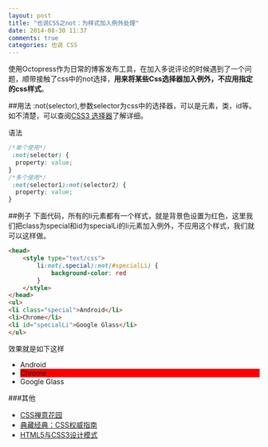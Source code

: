 ```yaml
---
layout: post
title: "也说CSS之not：为样式加入例外处理"
date: 2014-08-30 11:37
comments: true
categories: 也说 CSS
---
```


使用Octopress作为日常的博客发布工具，在加入多说评论的时候遇到了一个问题，顺带接触了css中的not选择，**用来将某些Css选择器加入例外，不应用指定的css样式**。
<!--more-->
##用法
 :not(selector),参数selector为css中的选择器，可以是元素，类，id等。如不清楚，可以查阅<a href="http://www.w3school.com.cn/cssref/css_selectors.asp" target="_blank">CSS3 选择器</a>了解详细。
 
 语法
```css lineos:false
/*单个使用*/
 :not(selector) {
  property: value;
}
/*多个使用*/
 :not(selector1):not(selector2) {
  property: value;
}
```
 


##例子
下面代码，所有的li元素都有一个样式，就是背景色设置为红色，这里我们把class为special和id为specialLi的li元素加入例外，不应用这个样式，我们就可以这样做。
```html lineos:false
<head>
    <style type="text/css">
        li:not(.special):not(#specialLi) {
            background-color: red
        } 
    </style>
</head>
<ul>
<li class="special">Android</li>
<li>Chrome</li>
<li id="specialLi">Google Glass</li>
</ul>
```
效果就是如下这样
<ul>
<li class="special">Android</li>
<li style="background-color:red">Chrome</li>
<li id="specialLi">Google Glass</li>
</ul>


###其他
  * <a href="http://www.amazon.cn/gp/product/B008HN791U/ref=as_li_tf_tl?ie=UTF8&camp=536&creative=3200&creativeASIN=B008HN791U&linkCode=as2&tag=droidyue-23">CSS禅意花园</a><img src="http://ir-cn.amazon-adsystem.com/e/ir?t=droidyue-23&l=as2&o=28&a=B008HN791U" width="1" height="1" border="0" alt="" style="border:none !important; margin:0px !important;" />
  * <a href="http://www.amazon.cn/gp/product/B0011F5SIC/ref=as_li_tf_tl?ie=UTF8&camp=536&creative=3200&creativeASIN=B0011F5SIC&linkCode=as2&tag=droidyue-23">典藏经典：CSS权威指南</a><img src="http://ir-cn.amazon-adsystem.com/e/ir?t=droidyue-23&l=as2&o=28&a=B0011F5SIC" width="1" height="1" border="0" alt="" style="border:none !important; margin:0px !important;" />
  * <a href="http://www.amazon.cn/gp/product/B00ASVF4Y8/ref=as_li_tf_tl?ie=UTF8&camp=536&creative=3200&creativeASIN=B00ASVF4Y8&linkCode=as2&tag=droidyue-23">HTML5与CSS3设计模式</a><img src="http://ir-cn.amazon-adsystem.com/e/ir?t=droidyue-23&l=as2&o=28&a=B00ASVF4Y8" width="1" height="1" border="0" alt="" style="border:none !important; margin:0px !important;" />
